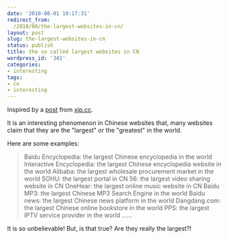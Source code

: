 ```yaml
---
date: '2010-08-01 19:17:31'
redirect_from:
  /2010/08/the-largest-websites-in-cn/
layout: post
slug: the-largest-websites-in-cn
status: publish
title: the so called largest websites in CN
wordpress_id: '341'
categories:
- interesting
tags:
- cn
- interesting
---
```


Inspired by a [post](http://www.xjp.cc/2010-log/07/my-greatest.html) from [xjp.cc](http://xjp.cc).

It is an interesting phenomenon in Chinese websites that, many websites claim that they are the "largest" or the "greatest" in the world.

Here are some examples:


> Baidu Encyclopedia: the largest Chinese encyclopedia in the world
Interactive Encyclopedia: the largest Chinese encyclopedia website in the world
Alibaba: the largest wholesale procurement market in the world
SOHU: the largest portal in CN
56: the largest video sharing website in CN
OneHear: the largest online music website in CN
Baidu MP3: the largest Chinese MP3 Search Engine in the world
Baidu news: the largest Chinese news platform in the world
Dangdang.com: the largest Chinese online bookstore in the world
PPS: the largest IPTV service provider in the world
......


It is so unbelievable! But, is that true? Are they really the largest?!
